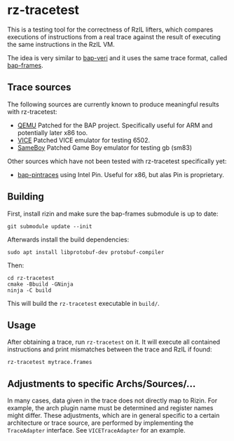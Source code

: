rz-tracetest
============

This is a testing tool for the correctness of RzIL lifters, which compares
executions of instructions from a real trace against the result of executing
the same instructions in the RzIL VM.

The idea is very similar to
[bap-veri](https://github.com/BinaryAnalysisPlatform/bap-veri) and it uses the
same trace format, called
[bap-frames](https://github.com/BinaryAnalysisPlatform/bap-frames).

Trace sources
-------------

The following sources are currently known to produce meaningful results with
rz-tracetest:

* [QEMU](https://github.com/BinaryAnalysisPlatform/qemu) Patched for the BAP
  project. Specifically useful for ARM and potentially later x86 too.
* [VICE](https://github.com/rizinorg/vice) Patched VICE emulator for testing
  6502.
* [SameBoy](https://github.com/rizinorg/SameBoy) Patched Game Boy emulator for
  testing gb (sm83)

Other sources which have not been tested with rz-tracetest specifically yet:

* [bap-pintraces](https://github.com/BinaryAnalysisPlatform/bap-pintraces) using
  Intel Pin. Useful for x86, but alas Pin is proprietary.

Building
--------

First, install rizin and make sure the bap-frames submodule is up to date:
```
git submodule update --init
```

Afterwards install the build dependencies:
```
sudo apt install libprotobuf-dev protobuf-compiler
```

Then:
```
cd rz-tracetest
cmake -Bbuild -GNinja
ninja -C build
```

This will build the `rz-tracetest` executable in `build/`.

Usage
-----

After obtaining a trace, run `rz-tracetest` on it. It will execute all
contained instructions and print mismatches between the trace and RzIL if found:
```
rz-tracetest mytrace.frames
```

Adjustments to specific Archs/Sources/...
-----------------------------------------

In many cases, data given in the trace does not directly map to Rizin. For
example, the arch plugin name must be determined and register names might
differ.
These adjustments, which are in general specific to a certain architecture or
trace source, are performed by implementing the `TraceAdapter` interface. See
`VICETraceAdapter` for an example.
